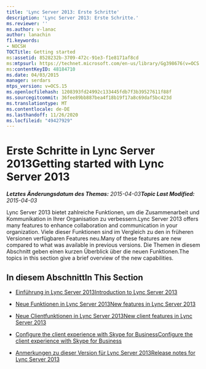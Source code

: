 ```yaml
---
title: 'Lync Server 2013: Erste Schritte'
description: 'Lync Server 2013: Erste Schritte.'
ms.reviewer: ''
ms.author: v-lanac
author: lanachin
f1.keywords:
- NOCSH
TOCTitle: Getting started
ms:assetid: 8528232b-3709-472c-91e3-f1e8171af8cd
ms:mtpsurl: https://technet.microsoft.com/en-us/library/Gg398676(v=OCS.15)
ms:contentKeyID: 48184710
ms.date: 04/03/2015
manager: serdars
mtps_version: v=OCS.15
ms.openlocfilehash: 1208393fd24992c133445fdb7f3b39527611f88f
ms.sourcegitcommit: 36fee89bb887bea4f18b19f17a8c69daf5bc423d
ms.translationtype: MT
ms.contentlocale: de-DE
ms.lasthandoff: 11/26/2020
ms.locfileid: "49427929"
---
```

# <a name="getting-started-with-lync-server-2013"></a><span data-ttu-id="77dd4-103">Erste Schritte in Lync Server 2013</span><span class="sxs-lookup"><span data-stu-id="77dd4-103">Getting started with Lync Server 2013</span></span>

<div data-xmlns="http://www.w3.org/1999/xhtml">

<div class="topic" data-xmlns="http://www.w3.org/1999/xhtml" data-msxsl="urn:schemas-microsoft-com:xslt" data-cs="https://msdn.microsoft.com/">

<div data-asp="https://msdn2.microsoft.com/asp">



</div>

<div id="mainSection">

<div id="mainBody"><span data-ttu-id="77dd4-104">

<span> </span></span><span class="sxs-lookup"><span data-stu-id="77dd4-104">

<span> </span></span></span>

<span data-ttu-id="77dd4-105">_**Letztes Änderungsdatum des Themas:** 2015-04-03_</span><span class="sxs-lookup"><span data-stu-id="77dd4-105">_**Topic Last Modified:** 2015-04-03_</span></span>

<span data-ttu-id="77dd4-106">Lync Server 2013 bietet zahlreiche Funktionen, um die Zusammenarbeit und Kommunikation in Ihrer Organisation zu verbessern.</span><span class="sxs-lookup"><span data-stu-id="77dd4-106">Lync Server 2013 offers many features to enhance collaboration and communication in your organization.</span></span> <span data-ttu-id="77dd4-107">Viele dieser Funktionen sind im Vergleich zu den in früheren Versionen verfügbaren Features neu.</span><span class="sxs-lookup"><span data-stu-id="77dd4-107">Many of these features are new compared to what was available in previous versions.</span></span> <span data-ttu-id="77dd4-108">Die Themen in diesem Abschnitt geben einen kurzen Überblick über die neuen Funktionen.</span><span class="sxs-lookup"><span data-stu-id="77dd4-108">The topics in this section give a brief overview of the new capabilities.</span></span>

<div>

## <a name="in-this-section"></a><span data-ttu-id="77dd4-109">In diesem Abschnitt</span><span class="sxs-lookup"><span data-stu-id="77dd4-109">In This Section</span></span>

  - [<span data-ttu-id="77dd4-110">Einführung in Lync Server 2013</span><span class="sxs-lookup"><span data-stu-id="77dd4-110">Introduction to Lync Server 2013</span></span>](lync-server-2013-introduction.md)

  - [<span data-ttu-id="77dd4-111">Neue Funktionen in Lync Server 2013</span><span class="sxs-lookup"><span data-stu-id="77dd4-111">New features in Lync Server 2013</span></span>](lync-server-2013-new-features.md)

  - [<span data-ttu-id="77dd4-112">Neue Clientfunktionen in Lync Server 2013</span><span class="sxs-lookup"><span data-stu-id="77dd4-112">New client features in Lync Server 2013</span></span>](lync-server-2013-new-client-features.md)

  - [<span data-ttu-id="77dd4-113">Configure the client experience with Skype for Business</span><span class="sxs-lookup"><span data-stu-id="77dd4-113">Configure the client experience with Skype for Business</span></span>](configure-the-skype-for-business-client-in-lync-server-2013.md)

  - [<span data-ttu-id="77dd4-114">Anmerkungen zu dieser Version für Lync Server 2013</span><span class="sxs-lookup"><span data-stu-id="77dd4-114">Release notes for Lync Server 2013</span></span>](lync-server-2013-release-notes.md)

<span data-ttu-id="77dd4-115"></div>

</div>

<span> </span>

</div>

</div>

</span><span class="sxs-lookup"><span data-stu-id="77dd4-115"></div>

</div>

<span> </span>

</div>

</div>

</span></span></div>

